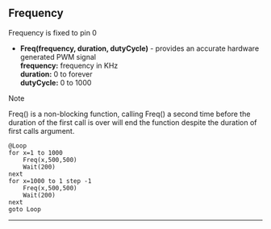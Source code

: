 ## Frequency

Frequency is fixed to pin 0
- **Freq(frequency, duration, dutyCycle)** - provides an accurate hardware generated PWM signal <br>
**frequency:** frequency in KHz <br>
**duration:** 0 to forever <br>
**dutyCycle:** 0 to 1000

> [!NOTE] 
> Freq() is a non-blocking function, calling Freq() a second time before the duration of the first call is over will end the function despite the duration of first calls argument.

```basic
@Loop
for x=1 to 1000
    Freq(x,500,500)
    Wait(200)
next
for x=1000 to 1 step -1
    Freq(x,500,500)
    Wait(200)
next
goto Loop
```
---